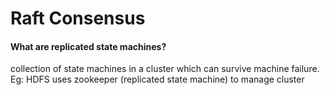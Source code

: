 # Raft Consensus

#### What are replicated state machines?

collection of state machines  in a cluster which can survive machine failure. Eg: HDFS uses zookeeper (replicated state machine) to manage cluster



